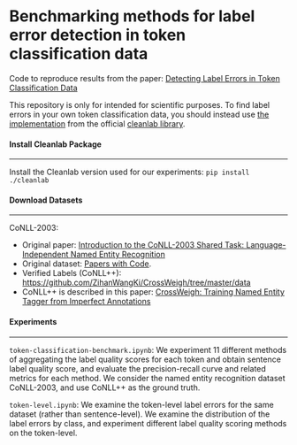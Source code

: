# Benchmarking methods for label error detection in token classification data

Code to reproduce results from the paper: 
[Detecting Label Errors in Token Classification Data](https://arxiv.org/pdf/2210.03920.pdf)

This repository is only for intended for scientific purposes. To find label errors in your own token classification data, you should instead use [the implementation](https://docs.cleanlab.ai/stable/tutorials/token_classification.html) from the official [cleanlab library](https://github.com/cleanlab/cleanlab).


#### Install Cleanlab Package 
--- 
Install the Cleanlab version used for our experiments: `pip install ./cleanlab`

#### Download Datasets 
---
CoNLL-2003: 
- Original paper: [Introduction to the CoNLL-2003 Shared Task:
Language-Independent Named Entity Recognition](https://arxiv.org/pdf/cs/0306050v1.pdf) 
- Original dataset: [Papers with Code](https://paperswithcode.com/dataset/conll-2003). 
- Verified Labels (CoNLL++): https://github.com/ZihanWangKi/CrossWeigh/tree/master/data 
- CoNLL++ is described in this paper: [CrossWeigh: Training Named Entity Tagger from Imperfect Annotations](https://aclanthology.org/D19-1519.pdf) 

#### Experiments 
--- 

`token-classification-benchmark.ipynb`: We experiment 11 different methods of aggregating the label quality scores for each token and obtain sentence label quality score, and evaluate the precision-recall curve and related metrics for each method. We consider the named entity recognition dataset CoNLL-2003, and use CoNLL++ as the ground truth.

`token-level.ipynb`: We examine the token-level label errors for the same dataset (rather than sentence-level). We examine the distribution of the label errors by class, and experiment different label quality scoring methods on the token-level. 
